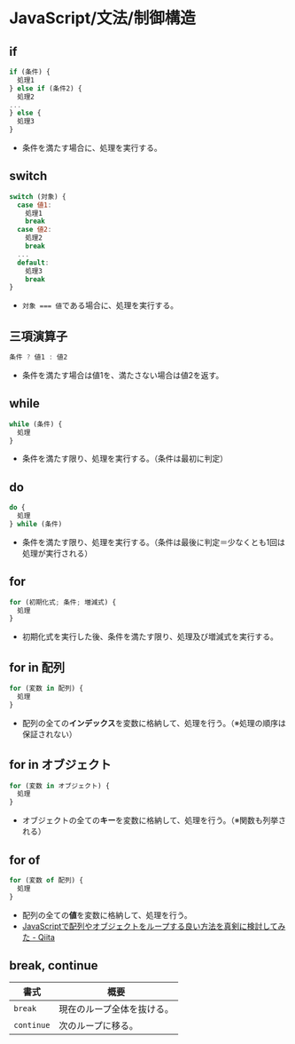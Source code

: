 # JavaScript/文法/制御構造

## if

```js
if (条件) {
  処理1
} else if (条件2) {
  処理2
...
} else {
  処理3
}
```

- 条件を満たす場合に、処理を実行する。

## switch

```js
switch (対象) {
  case 値1:
    処理1
    break
  case 値2:
    処理2
    break
  ...
  default:
    処理3
    break
}
```

- `対象 === 値`である場合に、処理を実行する。

## 三項演算子

```js
条件 ? 値1 : 値2
```

- 条件を満たす場合は値1を、満たさない場合は値2を返す。

## while

```js
while (条件) {
  処理
}
```

- 条件を満たす限り、処理を実行する。（条件は最初に判定）

## do

```js
do {
  処理
} while (条件)
```

- 条件を満たす限り、処理を実行する。（条件は最後に判定＝少なくとも1回は処理が実行される）

## for

```js
for (初期化式; 条件; 増減式) {
  処理
}
```

- 初期化式を実行した後、条件を満たす限り、処理及び増減式を実行する。

## for in 配列

```js
for (変数 in 配列) {
  処理
}
```

- 配列の全ての**インデックス**を変数に格納して、処理を行う。（※処理の順序は保証されない）

## for in オブジェクト

```js
for (変数 in オブジェクト) {
  処理
}
```

- オブジェクトの全ての**キー**を変数に格納して、処理を行う。（※関数も列挙される）

## for of

```js
for (変数 of 配列) {
  処理
}
```

- 配列の全ての**値**を変数に格納して、処理を行う。
- [JavaScriptで配列やオブジェクトをループする良い方法を真剣に検討してみた - Qiita](https://qiita.com/endam/items/808a084859e3a101ab8f)

## break, continue

| 書式       | 概要                       |
| ---------- | -------------------------- |
| `break`    | 現在のループ全体を抜ける。 |
| `continue` | 次のループに移る。         |
